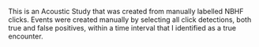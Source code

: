 This is an Acoustic Study that was created from manually labelled NBHF clicks. Events were created manually by selecting all click detections, both true and false positives, within a time interval that I identified as a true encounter.